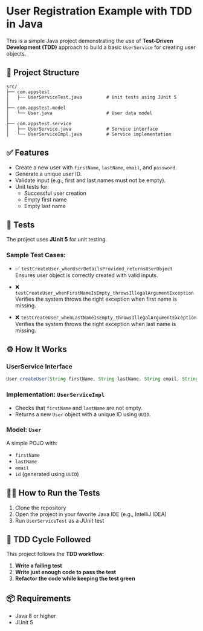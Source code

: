 # User Registration Example with TDD in Java

This is a simple Java project demonstrating the use of **Test-Driven Development (TDD)** approach to build a basic `UserService` for creating user objects.

## 📁 Project Structure

```
src/
├── com.appstest
│   ├── UserServiceTest.java         # Unit tests using JUnit 5
│
├── com.appstest.model
│   └── User.java                    # User data model
│
├── com.appstest.service
│   ├── UserService.java             # Service interface
│   └── UserServiceImpl.java         # Service implementation
```

## ✅ Features

- Create a new user with `firstName`, `lastName`, `email`, and `password`.
- Generate a unique user ID.
- Validate input (e.g., first and last names must not be empty).
- Unit tests for:
    - Successful user creation
    - Empty first name
    - Empty last name

## 🧪 Tests

The project uses **JUnit 5** for unit testing.

### Sample Test Cases:

- ✅ `testCreateUser_whenUserDetailsProvided_returnsUserObject`  
  Ensures user object is correctly created with valid inputs.

- ❌ `testCreateUser_whenFirstNameIsEmpty_throwsIllegalArgumentException`  
  Verifies the system throws the right exception when first name is missing.

- ❌ `testCreateUser_whenLastNameIsEmpty_throwsIllegalArgumentException`  
  Verifies the system throws the right exception when last name is missing.

## ⚙️ How It Works

### UserService Interface

```java
User createUser(String firstName, String lastName, String email, String password, String repeatPassword);
```

### Implementation: `UserServiceImpl`

- Checks that `firstName` and `lastName` are not empty.
- Returns a new `User` object with a unique ID using `UUID`.

### Model: `User`

A simple POJO with:
- `firstName`
- `lastName`
- `email`
- `id` (generated using `UUID`)

## 🧑‍💻 How to Run the Tests

1. Clone the repository
2. Open the project in your favorite Java IDE (e.g., IntelliJ IDEA)
3. Run `UserServiceTest` as a JUnit test

## 🧪 TDD Cycle Followed

This project follows the **TDD workflow**:

1. **Write a failing test**
2. **Write just enough code to pass the test**
3. **Refactor the code while keeping the test green**

## 📦 Requirements

- Java 8 or higher
- JUnit 5